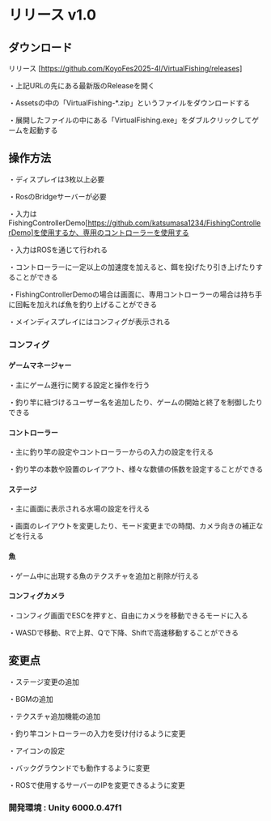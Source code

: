 # リリース v1.0

## ダウンロード

リリース [https://github.com/KoyoFes2025-4I/VirtualFishing/releases]

・上記URLの先にある最新版のReleaseを開く

・Assetsの中の「VirtualFishing-*.zip」というファイルをダウンロードする

・展開したファイルの中にある「VirtualFishing.exe」をダブルクリックしてゲームを起動する

## 操作方法

・ディスプレイは3枚以上必要

・RosのBridgeサーバーが必要

・入力はFishingControllerDemo[https://github.com/katsumasa1234/FishingControllerDemo]を使用するか、専用のコントローラーを使用する

・入力はROSを通じて行われる

・コントローラーに一定以上の加速度を加えると、餌を投げたり引き上げたりすることができる

・FishingControllerDemoの場合は画面に、専用コントローラーの場合は持ち手に回転を加えれば魚を釣り上げることができる

・メインディスプレイにはコンフィグが表示される

### コンフィグ

#### ゲームマネージャー

・主にゲーム進行に関する設定と操作を行う

・釣り竿に紐づけるユーザー名を追加したり、ゲームの開始と終了を制御したりできる

#### コントローラー

・主に釣り竿の設定やコントローラーからの入力の設定を行える

・釣り竿の本数や設置のレイアウト、様々な数値の係数を設定することができる

#### ステージ

・主に画面に表示される水場の設定を行える

・画面のレイアウトを変更したり、モード変更までの時間、カメラ向きの補正などを行える

#### 魚

・ゲーム中に出現する魚のテクスチャを追加と削除が行える

#### コンフィグカメラ

・コンフィグ画面でESCを押すと、自由にカメラを移動できるモードに入る

・WASDで移動、Rで上昇、Qで下降、Shiftで高速移動することができる

## 変更点

・ステージ変更の追加

・BGMの追加

・テクスチャ追加機能の追加

・釣り竿コントローラーの入力を受け付けるように変更

・アイコンの設定

・バックグラウンドでも動作するように変更

・ROSで使用するサーバーのIPを変更できるように変更

### 開発環境 : Unity 6000.0.47f1
